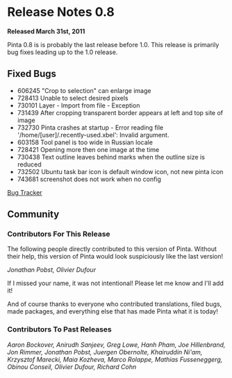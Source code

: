 # Release Notes 0.8

**Released March 31st, 2011**

Pinta 0.8 is is probably the last release before 1.0. This release is primarily bug fixes leading up to the 1.0 release.

## Fixed Bugs

* 606245 "Crop to selection" can enlarge image
* 728413 Unable to select desired pixels
* 730101 Layer - Import from file - Exception
* 731439 After cropping transparent border appears at left and top site of image
* 732730 Pinta crashes at startup - Error reading file '/home/&#0091;user&#0093;/.recently-used.xbel': Invalid argument.
* 603158 Tool panel is too wide in Russian locale
* 728421 Opening more then one image at the time
* 730438 Text outline leaves behind marks when the outline size is reduced
* 732502 Ubuntu task bar icon is default window icon, not new pinta icon
* 743681 screenshot does not work when no config

[Bug Tracker][1]

## Community

### Contributors For This Release
The following people directly contributed to this version of Pinta. Without their help, this version of Pinta would look suspiciously like the last version!

*Jonathan Pobst, Olivier Dufour*

If I missed your name, it was not intentional! Please let me know and I'll add it!

And of course thanks to everyone who contributed translations, filed bugs, made packages, and everything else that has made Pinta what it is today!

### Contributors To Past Releases

*Aaron Bockover, Anirudh Sanjeev, Greg Lowe, Hanh Pham, Joe Hillenbrand, Jon Rimmer, Jonathan Pobst, Juergen Obernolte, Khairuddin Ni'am, Krzysztof Marecki, Maia Kozheva, Marco Rolappe, Mathias Fusseneggerg, Obinou Conseil, Olivier Dufour, Richard Cohn*

[1]: https://bugs.launchpad.net/pinta/+bugs
